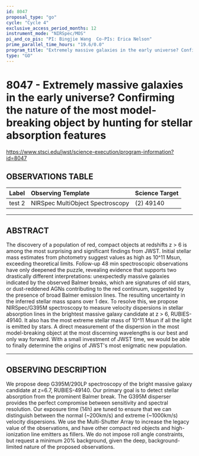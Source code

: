 ```yaml
---
id: 8047
proposal_type: "go"
cycle: "Cycle 4"
exclusive_access_period_months: 12
instrument_mode: "NIRSpec/MOS"
pi_and_co_pis: "PI: Bingjie Wang  Co-PIs: Erica Nelson"
prime_parallel_time_hours: "19.6/0.0"
program_title: "Extremely massive galaxies in the early universe? Confirming the nature of the most model-breaking object by hunting for stellar absorption features"
type: "GO"
---
```

# 8047 - Extremely massive galaxies in the early universe? Confirming the nature of the most model-breaking object by hunting for stellar absorption features
https://www.stsci.edu/jwst/science-execution/program-information?id=8047
## OBSERVATIONS TABLE
| Label   | Observing Template              | Science Target |
| :------ | :------------------------------ | :------------- |
| test 2  | NIRSpec MultiObject Spectroscopy | (2) 49140      |

---

## ABSTRACT

The discovery of a population of red, compact objects at redshifts z > 6 is among the most surprising and significant findings from JWST. Initial stellar mass estimates from photometry suggest values as high as 10^11 Msun, exceeding theoretical limits. Follow-up 48 min spectroscopic observations have only deepened the puzzle, revealing evidence that supports two drastically different interpretations: unexpectedly massive galaxies indicated by the observed Balmer breaks, which are signatures of old stars, or dust-reddened AGNs contributing to the red continuum, suggested by the presence of broad Balmer emission lines. The resulting uncertainty in the inferred stellar mass spans over 1 dex. To resolve this, we propose NIRSpec/G395M spectroscopy to measure velocity dispersions in stellar absorption lines in the brightest massive galaxy candidate at z > 6, RUBIES-49140. It also has the most extreme stellar mass of 10^11 Msun if all the light is emitted by stars. A direct measurement of the dispersion in the most model-breaking object at the most discerning wavelengths is our best and only way forward. With a small investment of JWST time, we would be able to finally determine the origins of JWST's most enigmatic new population.

---

## OBSERVING DESCRIPTION

We propose deep G395M/290LP spectroscopy of the bright massive galaxy candidate at z=6.7, RUBIES-49140. Our primary goal is to detect stellar absorption from the prominent Balmer break.
The G395M disperser provides the perfect compromise between sensitivity and spectral resolution. Our exposure time (14h) are tuned to ensure that we can distinguish between the normal (~200km/s) and extreme (~1000km/s) velocity dispersions.
We use the Multi-Shutter Array to increase the legacy value of the observations, and have other compact red objects and high-ionization line emitters as fillers.
We do not impose roll angle constraints, but request a minimum 20% background, given the deep, background-limited nature of the proposed observations.